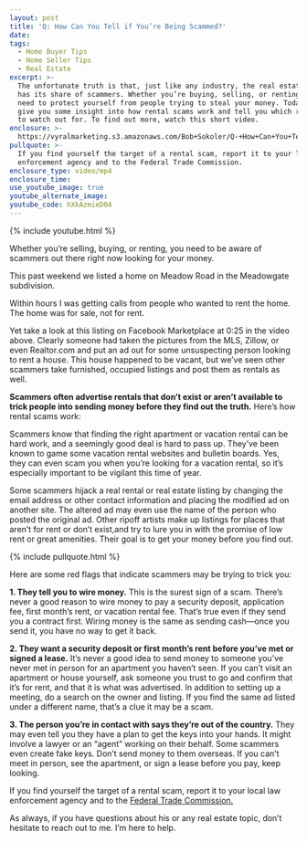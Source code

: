 ```yaml
---
layout: post
title: 'Q: How Can You Tell if You’re Being Scammed?'
date:
tags:
  - Home Buyer Tips
  - Home Seller Tips
  - Real Estate
excerpt: >-
  The unfortunate truth is that, just like any industry, the real estate world
  has its share of scammers. Whether you’re buying, selling, or renting, you
  need to protect yourself from people trying to steal your money. Today I’ll
  give you some insight into how rental scams work and tell you which red flags
  to watch out for. To find out more, watch this short video.
enclosure: >-
  https://vyralmarketing.s3.amazonaws.com/Bob+Sokoler/Q-+How+Can+You+Tell+if+Youre+Being+Scammed_.mp4
pullquote: >-
  If you find yourself the target of a rental scam, report it to your local law
  enforcement agency and to the Federal Trade Commission.
enclosure_type: video/mp4
enclosure_time:
use_youtube_image: true
youtube_alternate_image:
youtube_code: hXkAzmieD04
---
```


{% include youtube.html %}

Whether you’re selling, buying, or renting, you need to be aware of scammers out there right now looking for your money.

This past weekend we listed a home on Meadow Road in the Meadowgate subdivision.

Within hours I was getting calls from people who wanted to rent the home. The home was for sale, not for rent.&nbsp;

Yet take a look at this listing on Facebook Marketplace at 0:25 in the video above. Clearly someone had taken the pictures from the MLS, Zillow, or even Realtor.com and put an ad out for some unsuspecting person looking to rent a house. This house happened to be vacant, but we’ve seen other scammers take furnished, occupied listings and post them as rentals as well.

**Scammers often advertise rentals that don’t exist or aren’t available to trick people into sending money before they find out the truth.** Here’s how rental scams work:

Scammers know that finding the right apartment or vacation rental can be hard work, and a seemingly good deal is hard to pass up. They’ve been known to game some vacation rental websites and bulletin boards. Yes, they can even scam you when you’re looking for a vacation rental, so it’s especially important to be vigilant this time of year.

Some scammers hijack a real rental or real estate listing by changing the email address or other contact information and placing the modified ad on another site. The altered ad may even use the name of the person who posted the original ad. Other ripoff artists make up listings for places that aren’t for rent or don’t exist,and try to lure you in with the promise of low rent or great amenities. Their goal is to get your money before you find out.

{% include pullquote.html %}

Here are some red flags that indicate scammers may be trying to trick you:

**1\. They tell you to wire money.** This is the surest sign of a scam. There’s never a good reason to wire money to pay a security deposit, application fee, first month’s rent, or vacation rental fee. That’s true even if they send you a contract first. Wiring money is the same as sending cash—once you send it, you have no way to get it back.

**2\. They want a security deposit or first month’s rent before you’ve met or signed a lease.** It’s never a good idea to send money to someone you’ve never met in person for an apartment you haven’t seen. If you can’t visit an apartment or house yourself, ask someone you trust to go and confirm that it’s for rent, and that it is what was advertised. In addition to setting up a meeting, do a search on the owner and listing. If you find the same ad listed under a different name, that’s a clue it may be a scam.

**3\. The person you’re in contact with says they’re out of the country.** They may even tell you they have a plan to get the keys into your hands. It might involve a lawyer or an “agent” working on their behalf. Some scammers even create fake keys. Don’t send money to them overseas. If you can’t meet in person, see the apartment, or sign a lease before you pay, keep looking.

If you find yourself the target of a rental scam, report it to your local law enforcement agency and to the [Federal Trade Commission.](https://www.ftc.gov/)

As always, if you have questions about his or any real estate topic, don’t hesitate to reach out to me. I’m here to help.